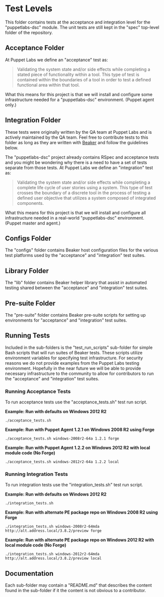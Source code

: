 Test Levels
===========================

This folder contains tests at the acceptance and integration level for the "puppetlabs-dsc" module. The unit
tests are still kept in the "spec" top-level folder of the repository.

## Acceptance Folder

At Puppet Labs we define an "acceptance" test as:

> Validating the system state and/or side effects while completing a stated piece of functionality within a tool.
> This type of test is contained within the boundaries of a tool in order to test a defined functional area within
> that tool.

What this means for this project is that we will install and configure some infrastructure needed for a "puppetlabs-dsc"
environment. (Puppet agent only.)

## Integration Folder

These tests were originally written by the QA team at Puppet Labs and is actively maintained by the QA team.
Feel free to contribute tests to this folder as long as they are written with [Beaker](https://github.com/puppetlabs/beaker)
and follow the guidelines below.

The "puppetlabs-dsc" project already contains RSpec and acceptance tests and you might be wondering why there
is a need to have a set of tests separate from those tests. At Puppet Labs we define an "integration" test as:

> Validating the system state and/or side effects while completing a complete life cycle of user stories using a
> system. This type of test crosses the boundary of a discrete tool in the process of testing a defined user
> objective that utilizes a system composed of integrated components.

What this means for this project is that we will install and configure all infrastructure needed in a real-world
"puppetlabs-dsc" environment. (Puppet master and agent.)

## Configs Folder

The "configs" folder contains Beaker host configuration files for the various test platforms used by the "acceptance"
and "integration" test suites.

## Library Folder

The "lib" folder contains Beaker helper library that assist in automated testing shared between the "acceptance" and
"integration" test suites.

## Pre-suite Folder

The "pre-suite" folder contains Beaker pre-suite scripts for setting up environments for "acceptance" and
"integration" test suites.

## Running Tests

Included in the sub-folders is the "test_run_scripts" sub-folder for simple Bash scripts that will run suites of
Beaker tests. These scripts utilize environment variables for specifying test infrastructure. For security
reasons we do not provide examples from the Puppet Labs testing environment. Hopefully in the near future we will
be able to provide necessary infrastructure to the community to allow for contributors to run the "acceptance" and
"integration" test suites.

### Running Acceptance Tests

To run acceptance tests use the "acceptance_tests.sh" test run script.

**Example: Run with defaults on Windows 2012 R2**
```
./acceptance_tests.sh
```

**Example: Run with Puppet Agent 1.2.1 on Windows 2008 R2 using Forge**
```
./acceptance_tests.sh windows-2008r2-64a 1.2.1 forge
```

**Example: Run with Puppet Agent 1.2.2 on Windows 2012 R2 with local module code (No Forge)**
```
./acceptance_tests.sh windows-2012r2-64a 1.2.2 local
```

### Running Integration Tests

To run integration tests use the "integration_tests.sh" test run script.

**Example: Run with defaults on Windows 2012 R2**
```
./integration_tests.sh
```

**Example: Run with alternate PE package repo on Windows 2008 R2 using Forge**
```
./integration_tests.sh windows-2008r2-64mda http://alt.address.local/3.8.2/preview forge
```

**Example: Run with alternate PE package repo on Windows 2012 R2 with local module code (No Forge)**
```
./integration_tests.sh windows-2012r2-64mda http://alt.address.local/3.8.2/preview local
```

## Documentation

Each sub-folder may contain a "README.md" that describes the content found in the sub-folder if it the content is
not obvious to a contributor.
